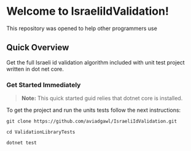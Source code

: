 # Welcome to IsraeliIdValidation!
This repository was opened to help other programmers use    

## Quick Overview

Get the full Israeli id validation algorithm included with unit test project written in dot net core. 

### Get Started Immediately

> **Note:** This quick started guid relies that dotnet core is installed.

To get the project and run the units tests follow the next instructions:

`
git clone https://github.com/aviadgawl/IsraeliIdValidation.git
`

`
cd ValidationLibraryTests
`

`
dotnet test
`
